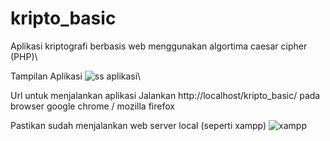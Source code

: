 # kripto_basic
Aplikasi kriptografi berbasis web menggunakan algortima caesar cipher (PHP)\\

Tampilan Aplikasi
![ss aplikasi](https://user-images.githubusercontent.com/33762836/84563528-63cfb100-ad86-11ea-9d0f-3e54a04e5a8b.jpg)\\

Url untuk menjalankan aplikasi
Jalankan http://localhost/kripto_basic/ pada browser google chrome / mozilla firefox

Pastikan sudah menjalankan web server local (seperti xampp)
![xampp](https://user-images.githubusercontent.com/33762836/84563617-0daf3d80-ad87-11ea-8240-a471fcf13992.jpg)

